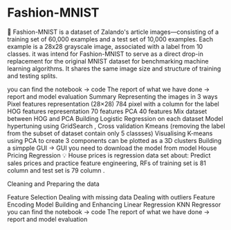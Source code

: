 # Fashion-MNIST

👕 Fashion-MNIST is a dataset of Zalando's article images—consisting of a training set of 60,000 examples and a test set of 10,000 examples. Each example is a 28x28 grayscale image, associated with a label from 10 classes. it was intend for Fashion-MNIST to serve as a direct drop-in replacement for the original MNIST dataset for benchmarking machine learning algorithms. It shares the same image size and structure of training and testing splits.

you can find the notebook -> code
The report of what we have done -> report and model evaluation
Summary
Representing the images in 3 ways
Pixel features representation (28×28) 784 pixel with a column for the label
HOG features representation 70 features
PCA 40 features
Mix dataset between HOG and PCA
Building Logistic Regression on each dataset Model hypertuning using GridSearch , Cross validation
Kmeans (removing the label from the subset of dataset contain only 5 classses)
Visualising K-means using PCA to create 3 components can be plotted as a 3D clusters
Building a simpple GUI -> GUI
you need to download the model from model
House Pricing Regression
💡 House prices is regression data set about: Predict sales prices and practice feature engineering, RFs of training set is 81 column and test set is 79 column .

Cleaning and Preparing the data

Feature Selection
Dealing with missing data
Dealing with outliers
Feature Encoding
Model Building and Enhancing
Linear Regression
KNN Regressor
you can find the notebook -> code
The report of what we have done -> report and model evaluation
